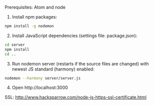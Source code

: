 Prerequisites: Atom and node

1. Install npm packages:
```sh
npm install -g nodemon
```

2. Install JavaScript dependencies (settings file: package.json):
```sh
cd server
npm install
cd ..
```

3. Run nodemon server (restarts if the source files are changed) with newest JS standard (harmony) enabled:
```sh
nodemon --harmony server/server.js
```

4. Open http://localhost:3000

SSL:
http://www.hacksparrow.com/node-js-https-ssl-certificate.html
